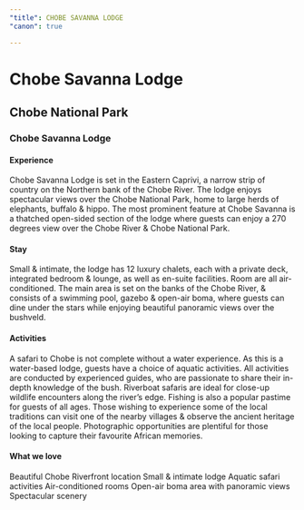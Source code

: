 ```yaml
---
"title": CHOBE SAVANNA LODGE
"canon": true

---
```


# Chobe Savanna Lodge
## Chobe National Park
### Chobe Savanna Lodge

#### Experience
Chobe Savanna Lodge is set in the Eastern Caprivi, a narrow strip of country on the Northern bank of the Chobe River.  The lodge enjoys spectacular views over the Chobe National Park, home to large herds of elephants, buffalo &amp; hippo.
The most prominent feature at Chobe Savanna is a thatched open-sided section of the lodge where guests can enjoy a 270 degrees view over the Chobe River &amp; Chobe National Park.

#### Stay
Small &amp; intimate, the lodge has 12 luxury chalets, each with a private deck, integrated bedroom &amp; lounge, as well as en-suite facilities.  Room are all air-conditioned. 
The main area is set on the banks of the Chobe River, &amp; consists of a swimming pool, gazebo &amp; open-air boma, where guests can dine under the stars while enjoying beautiful panoramic views over the bushveld.

#### Activities
A safari to Chobe is not complete without a water experience.  As this is a water-based lodge, guests have a choice of aquatic activities.  All activities are conducted by experienced guides, who are passionate to share their in-depth knowledge of the bush.
Riverboat safaris are ideal for close-up wildlife encounters along the river’s edge.  Fishing is also a popular pastime for guests of all ages.  Those wishing to experience some of the local traditions can visit one of the nearby villages &amp; observe the ancient heritage of the local people.
Photographic opportunities are plentiful for those looking to capture their favourite African memories.


#### What we love
Beautiful Chobe Riverfront location
Small &amp; intimate lodge
Aquatic safari activities
Air-conditioned rooms 
Open-air boma area with panoramic views
Spectacular scenery